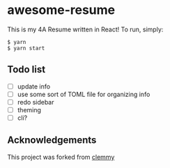 # awesome-resume
This is my 4A Resume written in React! To run, simply:
```
$ yarn
$ yarn start
```

## Todo list

- [ ] update info
- [ ] use some sort of TOML file for organizing info
- [ ] redo sidebar
- [ ] theming
- [ ] cli?

## Acknowledgements
This project was forked from [clemmy](https://github.com/clemmy)
